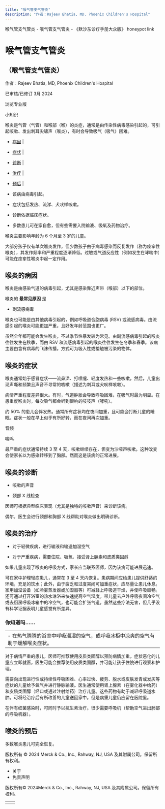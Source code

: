 ```yaml
---
title: "喉气管支气管炎"
description: "作者：Rajeev Bhatia, MD, Phoenix Children's Hospital"
---
```


﻿喉气管支气管炎 \- 喉气管支气管炎 \- 《默沙东诊疗手册大众版》 honeypot link

# 喉气管支气管炎

## （喉气管支气管炎）

作者：Rajeev Bhatia, MD, Phoenix Children's Hospital

已审核/已修订 3月 2024

浏览专业版

小知识

喉炎是气管（气管）和喉部（喉）的炎症，通常是由传染性病毒感染引起的，可引起咳嗽、发出刺耳尖啸声（喉炎），有时会导致吸气（吸气）困难。

- [病因](#病因_v34394551_zh) \|
- [症状](#症状_v819726_zh) \|
- [诊断](#诊断_v13389269_zh) \|
- [治疗](#治疗_v819734_zh) \|
- [预后](#预后_v13389278_zh) \|

- 该病由病毒引起。

- 症状包括发热、流涕、犬吠样咳嗽。

- 诊断依据临床症状。

- 多数患儿可在家自愈，但有些需要入院输液、吸氧及药物治疗。


喉炎主要影响年龄为 6 个月至 3 岁的儿童。

大部分孩子仅有单次喉炎发作，但少数孩子由于病毒感染而反复发作（称为痉挛性喉炎），其发作频率和严重程度逐渐降低。过敏或气道反应性（例如发生在哮喘中）可能在痉挛性喉炎中起一定作用。

## 喉炎的病因

喉炎是由感染气道的病毒引起，尤其是感染靠近声带（喉部）以下的部位。

喉炎的 **最常见原因** 是

- 副流感病毒


喉炎也可能是由其他病毒引起的，例如呼吸道合胞病毒 (RSV) 或流感病毒。由流感引起的喉炎可能更加严重，且好发年龄范围也更广。

虽然全年都可能会发生喉炎，不过季节性暴发较为常见。由副流感病毒引起的喉炎往往发生在秋季，而由 RSV 和流感病毒引起的喉炎往往发生在冬季和春季。该病主要由含有病毒的飞沫传播，方式可为吸入性或接触被污染的物体。

## 喉炎的症状

喉炎通常始于感冒症状——流鼻涕、打喷嚏、轻度发热和一些咳嗽。然后，儿童出现声嘶和频繁且声音不寻常的咳嗽（描述为刺耳或犬吠样咳嗽）。

病情严重程度差异很大。有时，气道肿胀会导致呼吸困难，在吸气时最为明显。在患重度喉炎时，每次吸气都会听到很响的吱吱声（哮吼）。

约 50% 的患儿会伴发热。通常所有症状均在夜间加重，且可能会打断儿童的睡眠。症状一般在早上似乎有所好转，而在夜间再次加重。

音频

喘鸣



最严重的症状通常持续 3 至 4 天，咳嗽继续存在，但变为沙哑声咳嗽。这种改变会使家长以为感染转移到了胸部。然而这是该病的正常进展。

## 喉炎的诊断

- 咳嗽的声音

- 颈部 X 线检查


医师可根据典型临床表现（尤其是独特的咳嗽声音）来诊断该病。

偶尔，医生会进行颈部和胸部 X 线帮助对喉炎做出明确诊断。

## 喉炎的治疗

- 对于轻微疾病，进行输液和输送加湿空气

- 对于严重疾病，需要住院、吸氧、接受肾上腺素和皮质类固醇


如果儿童出现了喉炎的呼吸方式，家长应当联系医师，因为该病可能进展迅速。

可在家中护理轻症患儿，通常在 3 至 4 天内恢复。患病期间应给患儿提供舒适的环境，充足的饮水；此外，由于疲乏和过度哭闹可加重症状，应尽量让患儿休息。家用加湿设备（如冷雾蒸发器或加湿器等）可减轻上呼吸道干燥，并使呼吸顺畅。还可通过打开浴室的热水淋浴来快速提高空气湿度。带儿童去户外呼吸夜间冷空气或去厨房呼吸冰箱中的冷空气，也可能会扩张气道。虽然这些疗法无害，但几乎没有科学证据表明儿童感觉有所差异。

### 你知道吗……

|     |
| --- |
| - 在热气腾腾的浴室中呼吸潮湿的空气，或呼吸冰柜中凉爽的空气有助于缓解喉炎症状。 |

对于病情严重的患儿，医师可推荐使用皮质类固醇以预防病情加重。症状恶化的儿童应立即就医，医生可能会推荐使用皮质类固醇，并可能让孩子住院进行观察和护理。

需要向出现进行性或持续性呼吸困难、心率过快、疲劳、脱水或皮肤发青或发灰等症状的儿童给予氧气并进行静脉输液。医生通常使用肾上腺素（在雾化器中给药）和皮质类固醇（经口或通过注射给药）治疗儿童。这些药物有助于减轻呼吸道水肿。可将经治疗后有所改善的儿童送回家中，但是病重儿童仍应留在医院里。

在伴有细菌感染时，可同时予以抗生素治疗。很少需要呼吸机（帮助空气进出肺部的呼吸机器）。

## 喉炎的预后

多数喉炎患儿可完全恢复。



版权所有 © 2024
Merck & Co., Inc., Rahway, NJ, USA 及其附属公司。保留所有权利。

- 关于
- 免责声明

版权所有© 2024Merck & Co., Inc., Rahway, NJ, USA 及其附属公司。保留所有权利。

|     |     |
| --- | --- |
|  |  |